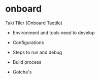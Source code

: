 # onboard
Taki Tiler (Onboard Taqtile)

* Environment and tools need to develop

* Configurations

* Steps to run and debug

* Build process

* Gotcha's
